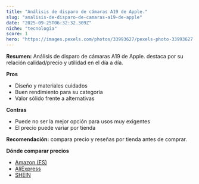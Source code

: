 ```yaml
---
title: "Análisis de disparo de cámaras A19 de Apple."
slug: "analisis-de-disparo-de-camaras-a19-de-apple"
date: "2025-09-25T06:32:32.309Z"
niche: "tecnologia"
score: 1
hero: "https://images.pexels.com/photos/33993627/pexels-photo-33993627.jpeg?auto=compress&cs=tinysrgb&fit=crop&h=627&w=1200&auto=compress&cs=tinysrgb&w=1200&h=675&fit=crop"
---
```


**Resumen:** Análisis de disparo de cámaras A19 de Apple. destaca por su relación calidad/precio y utilidad en el día a día.

**Pros**
- Diseño y materiales cuidados
- Buen rendimiento para su categoría
- Valor sólido frente a alternativas

**Contras**
- Puede no ser la mejor opción para usos muy exigentes
- El precio puede variar por tienda

**Recomendación:** compara precio y reseñas por tienda antes de comprar.

**Dónde comparar precios**
- [Amazon (ES)](https://www.amazon.es/s?k=An%C3%A1lisis%20de%20disparo%20de%20c%C3%A1maras%20A19%20de%20Apple.&tag=teknovashop25-21)
- [AliExpress](https://www.aliexpress.com/wholesale?SearchText=An%C3%A1lisis%20de%20disparo%20de%20c%C3%A1maras%20A19%20de%20Apple.)
- [SHEIN](https://www.shein.com/pdsearch/An%C3%A1lisis%20de%20disparo%20de%20c%C3%A1maras%20A19%20de%20Apple.)